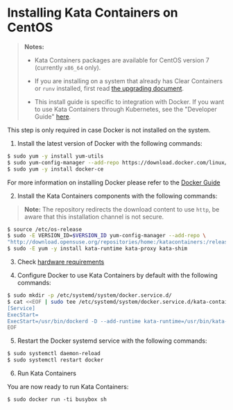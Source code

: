 # Installing Kata Containers on CentOS

> **Notes:**
>
> - Kata Containers packages are available for CentOS version 7 (currently `x86_64` only).
>
> - If you are installing on a system that already has Clear Containers or `runv` installed,
>   first read [the upgrading document](../Upgrading.md).
>
> - This install guide is specific to integration with Docker.  If you want to use Kata
>   Containers through Kubernetes, see the "Developer Guide" [here](https://github.com/kata-containers/documentation/blob/master/Developer-Guide.md#if-you-want-to-run-kata-containers-with-kubernetes).

This step is only required in case Docker is not installed on the system.
1. Install the latest version of Docker with the following commands:

```bash
$ sudo yum -y install yum-utils
$ sudo yum-config-manager --add-repo https://download.docker.com/linux/centos/docker-ce.repo
$ sudo yum -y install docker-ce
```
For more information on installing Docker please refer to the
[Docker Guide](https://docs.docker.com/engine/installation/linux/centos)

2. Install the Kata Containers components with the following commands:

> **Note:** The repository redirects the download content to use `http`, be aware that this installation channel is not secure.

```bash
$ source /etc/os-release
$ sudo -E VERSION_ID=$VERSION_ID yum-config-manager --add-repo \
"http://download.opensuse.org/repositories/home:/katacontainers:/release/CentOS_${VERSION_ID}/home:katacontainers:release.repo"
$ sudo -E yum -y install kata-runtime kata-proxy kata-shim
```

3. Check [hardware requirements](https://github.com/kata-containers/runtime/#hardware-requirements)

4. Configure Docker to use Kata Containers by default with the following commands:

```bash
$ sudo mkdir -p /etc/systemd/system/docker.service.d/
$ cat <<EOF | sudo tee /etc/systemd/system/docker.service.d/kata-containers.conf
[Service]
ExecStart=
ExecStart=/usr/bin/dockerd -D --add-runtime kata-runtime=/usr/bin/kata-runtime --default-runtime=kata-runtime
EOF
```

5. Restart the Docker systemd service with the following commands:

```bash
$ sudo systemctl daemon-reload
$ sudo systemctl restart docker
```

6. Run Kata Containers

You are now ready to run Kata Containers:

```
$ sudo docker run -ti busybox sh
```
